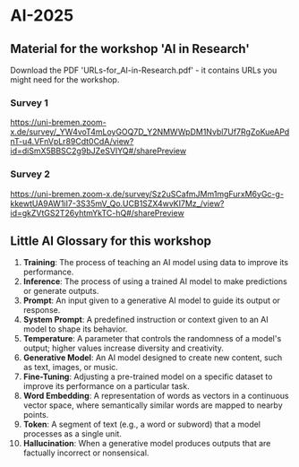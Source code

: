 # AI-2025
## Material for the workshop 'AI in Research'
Download the PDF 'URLs-for_AI-in-Research.pdf' - it contains URLs you might need for the workshop.

### Survey 1
https://uni-bremen.zoom-x.de/survey/_YW4voT4mLoyGOQ7D_Y2NMWWpDM1Nvbl7Uf7RgZoKueAPdnT-u4.VFnVpLr89Cdt0CdA/view?id=diSmX5BBSC2g9bJZeSVIYQ#/sharePreview

### Survey 2
https://uni-bremen.zoom-x.de/survey/Sz2uSCafmJMm1mgFurxM6yGc-g-kkewtUA9AW1iI7-3S35mV_Qo.UCB1SZX4wvKI7Mz_/view?id=gkZVtGS2T26yhtmYkTC-hQ#/sharePreview

## Little AI Glossary for this workshop

1. **Training**: The process of teaching an AI model using data to improve its performance.
1. **Inference**: The process of using a trained AI model to make predictions or generate outputs.
1. **Prompt**: An input given to a generative AI model to guide its output or response.
1. **System Prompt**: A predefined instruction or context given to an AI model to shape its behavior.
1. **Temperature**: A parameter that controls the randomness of a model's output; higher values increase diversity and creativity.
1. **Generative Model**: An AI model designed to create new content, such as text, images, or music.
1. **Fine-Tuning**: Adjusting a pre-trained model on a specific dataset to improve its performance on a particular task.
1. **Word Embedding**: A representation of words as vectors in a continuous vector space, where semantically similar words are mapped to nearby points.
1. **Token**: A segment of text (e.g., a word or subword) that a model processes as a single unit.
1. **Hallucination**: When a generative model produces outputs that are factually incorrect or nonsensical.
        
